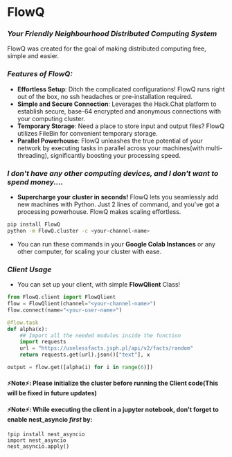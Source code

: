 # FlowQ
### ***Your Friendly Neighbourhood Distributed Computing System***

FlowQ was created for the goal of making distributed computing free, simple and easier.

### _Features of FlowQ:_
- **Effortless Setup**: Ditch the complicated configurations! FlowQ runs right out of the box, no ssh headaches or pre-installation required.
- **Simple and Secure Connection**: Leverages the Hack.Chat platform to establish secure, base-64 encrypted and anonymous connections with your computing cluster.
- **Temporary Storage**: Need a place to store input and output files? FlowQ utilizes FileBin for convenient temporary storage.
- **Parallel Powerhouse**: FlowQ unleashes the true potential of your network by executing tasks in parallel across your machines(with multi-threading), significantly boosting your processing speed.

### _I don't have any other computing devices, and I don't want to spend money...._
- **Supercharge your cluster in seconds!** FlowQ lets you seamlessly add new machines with Python. Just 2 lines of command, and you've got a processing powerhouse. FlowQ makes scaling effortless.
```bash
pip install FlowQ
python -m FlowQ.cluster -c <your-channel-name>
```
- You can run these commands in your **Google Colab Instances** or any other computer, for scaling your cluster with ease.

### _Client Usage_
- You can set up your client, with simple **FlowQlient** Class!
```python
from FlowQ.client import FlowQlient
flow = FlowQlient(channel="<your-channel-name>")
flow.connect(name="<your-user-name>")

@flow.task
def alpha(x):
    ## Import all the needed modules inside the function
    import requests
    url = "https://uselessfacts.jsph.pl/api/v2/facts/random"
    return requests.get(url).json()["text"], x

output = flow.get([alpha(i) for i in range(6)])

```
#### ⚡Note⚡: Please initialize the cluster before running the Client code(This will be fixed in future updates)
#### ⚡Note⚡: While executing the client in a jupyter notebook, don't forget to enable nest_asyncio ***first*** by:
```jupyterpython
!pip install nest_asyncio
import nest_asyncio
nest_asyncio.apply()
```
